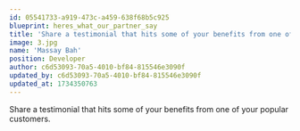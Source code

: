 ```yaml
---
id: 05541733-a919-473c-a459-638f68b5c925
blueprint: heres_what_our_partner_say
title: 'Share a testimonial that hits some of your benefits from one of your popular customers.'
image: 3.jpg
name: 'Massay Bah'
position: Developer
author: c6d53093-70a5-4010-bf84-815546e3090f
updated_by: c6d53093-70a5-4010-bf84-815546e3090f
updated_at: 1734350763
---
```

Share a testimonial that hits some of your benefits from one of your popular customers.